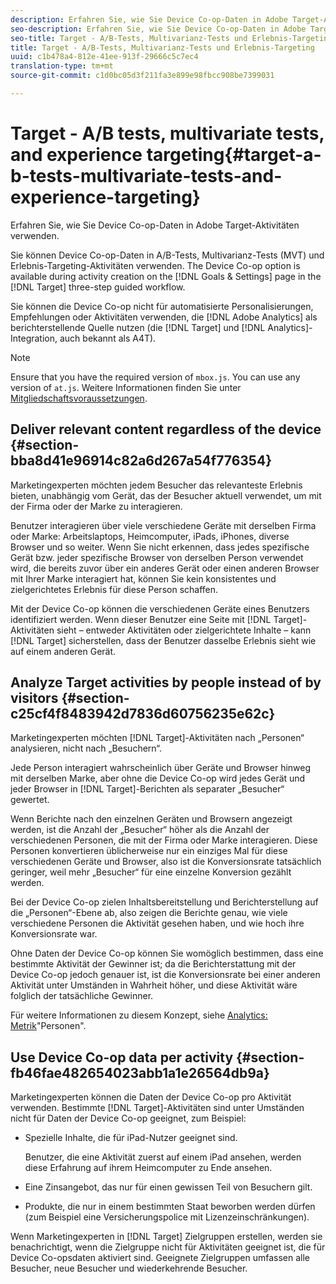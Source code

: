 ```yaml
---
description: Erfahren Sie, wie Sie Device Co-op-Daten in Adobe Target-Aktivitäten verwenden.
seo-description: Erfahren Sie, wie Sie Device Co-op-Daten in Adobe Target-Aktivitäten verwenden.
seo-title: Target - A/B-Tests, Multivarianz-Tests und Erlebnis-Targeting
title: Target - A/B-Tests, Multivarianz-Tests und Erlebnis-Targeting
uuid: c1b478a4-812e-41ee-913f-29666c5c7ec4
translation-type: tm+mt
source-git-commit: c1d0bc05d3f211fa3e899e98fbcc908be7399031

---
```



# Target - A/B tests, multivariate tests, and experience targeting{#target-a-b-tests-multivariate-tests-and-experience-targeting}

Erfahren Sie, wie Sie Device Co-op-Daten in Adobe Target-Aktivitäten verwenden.

Sie können Device Co-op-Daten in A/B-Tests, Multivarianz-Tests (MVT) und Erlebnis-Targeting-Aktivitäten verwenden. The Device Co-op option is available during activity creation on the [!DNL Goals & Settings] page in the [!DNL Target] three-step guided workflow.

Sie können die Device Co-op nicht für automatisierte Personalisierungen, Empfehlungen oder Aktivitäten verwenden, die [!DNL Adobe Analytics] als berichterstellende Quelle nutzen (die [!DNL Target] und [!DNL Analytics]-Integration, auch bekannt als A4T).

>[!NOTE]
>
>Ensure that you have the required version of `mbox.js`. You can use any version of `at.js`. Weitere Informationen finden Sie unter [Mitgliedschaftsvoraussetzungen](../about/requirements.md#concept-31d3d165d22546afbedf023d32ad3a43).

## Deliver relevant content regardless of the device {#section-bba8d41e96914c82a6d267a54f776354}

Marketingexperten möchten jedem Besucher das relevanteste Erlebnis bieten, unabhängig vom Gerät, das der Besucher aktuell verwendet, um mit der Firma oder der Marke zu interagieren.

Benutzer interagieren über viele verschiedene Geräte mit derselben Firma oder Marke: Arbeitslaptops, Heimcomputer, iPads, iPhones, diverse Browser und so weiter. Wenn Sie nicht erkennen, dass jedes spezifische Gerät bzw. jeder spezifische Browser von derselben Person verwendet wird, die bereits zuvor über ein anderes Gerät oder einen anderen Browser mit Ihrer Marke interagiert hat, können Sie kein konsistentes und zielgerichtetes Erlebnis für diese Person schaffen.

Mit der Device Co-op können die verschiedenen Geräte eines Benutzers identifiziert werden. Wenn dieser Benutzer eine Seite mit [!DNL Target]-Aktivitäten sieht – entweder Aktivitäten oder zielgerichtete Inhalte – kann [!DNL Target] sicherstellen, dass der Benutzer dasselbe Erlebnis sieht wie auf einem anderen Gerät.

## Analyze Target activities by people instead of by visitors {#section-c25cf4f8483942d7836d60756235e62c}

Marketingexperten möchten [!DNL Target]-Aktivitäten nach „Personen“ analysieren, nicht nach „Besuchern“.

Jede Person interagiert wahrscheinlich über Geräte und Browser hinweg mit derselben Marke, aber ohne die Device Co-op wird jedes Gerät und jeder Browser in [!DNL Target]-Berichten als separater „Besucher“ gewertet.

Wenn Berichte nach den einzelnen Geräten und Browsern angezeigt werden, ist die Anzahl der „Besucher“ höher als die Anzahl der verschiedenen Personen, die mit der Firma oder Marke interagieren. Diese Personen konvertieren üblicherweise nur ein einziges Mal für diese verschiedenen Geräte und Browser, also ist die Konversionsrate tatsächlich geringer, weil mehr „Besucher“ für eine einzelne Konversion gezählt werden.

Bei der Device Co-op zielen Inhaltsbereitstellung und Berichterstellung auf die „Personen“-Ebene ab, also zeigen die Berichte genau, wie viele verschiedene Personen die Aktivität gesehen haben, und wie hoch ihre Konversionsrate war.

Ohne Daten der Device Co-op können Sie womöglich bestimmen, dass eine bestimmte Aktivität der Gewinner ist; da die Berichterstattung mit der Device Co-op jedoch genauer ist, ist die Konversionsrate bei einer anderen Aktivität unter Umständen in Wahrheit höher, und diese Aktivität wäre folglich der tatsächliche Gewinner.

Für weitere Informationen zu diesem Konzept, siehe [Analytics: Metrik](../other-solutions/people.md#concept-8c57cd3904974e078d7fbf84ac9c2d63)&quot;Personen&quot;.

## Use Device Co-op data per activity {#section-fb46fae482654023abb1a1e26564db9a}

Marketingexperten können die Daten der Device Co-op pro Aktivität verwenden. Bestimmte [!DNL Target]-Aktivitäten sind unter Umständen nicht für Daten der Device Co-op geeignet, zum Beispiel:

* Spezielle Inhalte, die für iPad-Nutzer geeignet sind.

   Benutzer, die eine Aktivität zuerst auf einem iPad ansehen, werden diese Erfahrung auf ihrem Heimcomputer zu Ende ansehen.

* Eine Zinsangebot, das nur für einen gewissen Teil von Besuchern gilt.
* Produkte, die nur in einem bestimmten Staat beworben werden dürfen (zum Beispiel eine Versicherungspolice mit Lizenzeinschränkungen).

Wenn Marketingexperten in [!DNL Target] Zielgruppen erstellen, werden sie benachrichtigt, wenn die Zielgruppe nicht für Aktivitäten geeignet ist, die für Device Co-opsdaten aktiviert sind. Geeignete Zielgruppen umfassen alle Besucher, neue Besucher und wiederkehrende Besucher.
